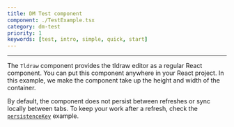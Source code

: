 ```yaml
---
title: DM Test component
component: ./TestExample.tsx
category: dm-test
priority: 1
keywords: [test, intro, simple, quick, start]
---
```


---

The `Tldraw` component provides the tldraw editor as a regular React component. You can put this component anywhere in your React project. In this example, we make the component take up the height and width of the container.

By default, the component does not persist between refreshes or sync locally between tabs. To keep your work after a refresh, check the [`persistenceKey`](https://tldraw.dev/examples/basic/peristence-key) example.
